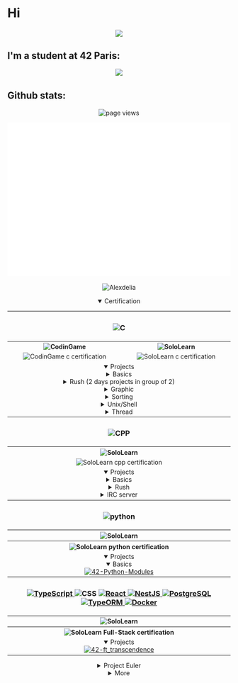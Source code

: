 # Hi

<p align="center">
	<img align="center" src="https://github.com/Alexdelia/Alexdelia/blob/main/pikacute.png?raw=true" />
</p>

## I'm a student at 42 Paris:

<p align="center">
	<a href="https://github.com/JaeSeoKim/badge42">
		<img src="https://badge42.vercel.app/api/v2/cl1dqb1ym001109mswwj0wv3x/stats?darkmode=true&cursusId=21&coalitionId=47" />
	</a>
</p>

## Github stats:

<p align="center">
	<img src="https://komarev.com/ghpvc/?username=Alexdelia&color=d5397b" alt="page views">
</p>
<p align="center">
	<img src="https://github.com/Alexdelia/Alexdelia/blob/main/metrics.plugin.isocalendar.fullyear.svg?raw=true" />
</p>
<p align="center">
	<img src="https://github-readme-stats-olive-nine.vercel.app/api/top-langs/?username=Alexdelia&layout=compact&cache_seconds=1800&theme=radical&langs_count=10&hide_border=true" alt="Alexdelia" />
</p>

<div align="center">
	<details open><summary>Certification</summary>
		<table>
			<tr>
				<th colspan="2" align="center">
					<h3><img alt="C" width="100" src="https://upload.wikimedia.org/wikipedia/commons/1/18/C_Programming_Language.svg" /></h3>
				</th>
				<tr>
					<th align="center">
						<img alt="CodinGame" height="40" src="https://github.com/Alexdelia/Alexdelia/blob/main/ressources/CodinGame_logo.png" />
					</th>
					<th align="center">
						<img alt="SoloLearn" height="50" src="https://upload.wikimedia.org/wikipedia/commons/5/53/SoloLearn_logo.svg" />
					</th>
				</tr>
				<tr>
					<td align="center">
						<img alt="CodinGame c certification" width="400" src="https://github.com/Alexdelia/Alexdelia/blob/main/certification/CodinGame_c.png" />
					</td>
					<td align="center">
						<img alt="SoloLearn c certification" width="400" src="https://github.com/Alexdelia/Alexdelia/blob/main/certification/SoloLearn_c.png" />
					</td>
				</tr>
				<tr>
					<td colspan="2" align="center">
						<details open><summary>Projects</summary>
							<details><summary>Basics</summary>
								<a href=https://github.com/Alexdelia/42-Libft target="_blank">
									<img src="https://github-readme-stats-olive-nine.vercel.app/api/pin?username=Alexdelia&repo=42-Libft&layout=compact&cache_seconds=1800&theme=radical&hide_border=true" alt="42 Libft" />
								</a>
								<a href=https://github.com/Alexdelia/42-printf target="_blank">
									<img src="https://github-readme-stats-olive-nine.vercel.app/api/pin?username=Alexdelia&repo=42-printf&layout=compact&cache_seconds=1800&theme=radical&hide_border=true" alt="printf" />
								</a>
								<a href=https://github.com/Alexdelia/42-get-next-line target="_blank">
									<img src="https://github-readme-stats-olive-nine.vercel.app/api/pin?username=Alexdelia&repo=42-get-next-line&layout=compact&cache_seconds=1800&theme=radical&hide_border=true" alt="get next line" />
								</a>
							</details>
							<details><summary>Rush (2 days projects in group of 2)</summary>
								<a href=https://github.com/Alexdelia/42-BSQ target="_blank">
									<img src="https://github-readme-stats-olive-nine.vercel.app/api/pin?username=Alexdelia&repo=42-BSQ&layout=compact&cache_seconds=1800&theme=radical&hide_border=true" alt="42-BSQ" />
								</a>
								<a href=https://github.com/Alexdelia/42-Rush-Hotrace target="_blank">
									<img src="https://github-readme-stats-olive-nine.vercel.app/api/pin?username=Alexdelia&repo=42-Rush-Hotrace&layout=compact&cache_seconds=1800&theme=radical&hide_border=true" alt="42-Rush-Hotrace" />
								</a>
								<a href=https://github.com/Alexdelia/42-Rush-Libunit target="_blank">
									<img src="https://github-readme-stats-olive-nine.vercel.app/api/pin?username=Alexdelia&repo=42-Rush-Libunit&layout=compact&cache_seconds=1800&theme=radical&hide_border=true" alt="42-Rush-Libunit" />
								</a>
								<a href=https://github.com/Alexdelia/42-Rush-AlCu target="_blank">
									<img src="https://github-readme-stats-olive-nine.vercel.app/api/pin?username=Alexdelia&repo=42-Rush-AlCu&layout=compact&cache_seconds=1800&theme=radical&hide_border=true" alt="42-Rush-AlCu" />
								</a>
								<a href=https://github.com/Alexdelia/42-Rush-Wong_kar_Wai target="_blank">
									<img src="https://github-readme-stats-olive-nine.vercel.app/api/pin?username=Alexdelia&repo=42-Rush-Wong_kar_Wai&layout=compact&cache_seconds=1800&theme=radical&hide_border=true" alt="42-Rush-Wong_kar_Wai" />
								</a>
								<a href=https://github.com/Alexdelia/42-Rush-Connect4 target="_blank">
									<img src="https://github-readme-stats-olive-nine.vercel.app/api/pin?username=Alexdelia&repo=42-Rush-Connect4&layout=compact&cache_seconds=1800&theme=radical&hide_border=true" alt="42-Rush-Connect4" />
								</a>
							</details>
							<details><summary>Graphic</summary>
								<a href=https://github.com/Alexdelia/42-fract-ol target="_blank">
									<img src="https://github-readme-stats-olive-nine.vercel.app/api/pin?username=Alexdelia&repo=42-fract-ol&layout=compact&cache_seconds=1800&theme=radical&hide_border=true" alt="42-fract-ol" />
								</a>
								<a href=https://github.com/Alexdelia/42-miniRT target="_blank">
									<img src="https://github-readme-stats-olive-nine.vercel.app/api/pin?username=Alexdelia&repo=42-miniRT&layout=compact&cache_seconds=1800&theme=radical&hide_border=true" alt="42-miniRT" />
								</a>
							</details>
							<details><summary>Sorting</summary>
								<a href=https://github.com/Alexdelia/42-push_swap target="_blank">
									<img src="https://github-readme-stats-olive-nine.vercel.app/api/pin?username=Alexdelia&repo=42-push_swap&layout=compact&cache_seconds=1800&theme=radical&hide_border=true" alt="42-push_swap" />
								</a>
							</details>
							<details><summary>Unix/Shell</summary>
								<a href=https://github.com/Alexdelia/42-minishell target="_blank">
									<img src="https://github-readme-stats-olive-nine.vercel.app/api/pin?username=Alexdelia&repo=42-minishell&layout=compact&cache_seconds=1800&theme=radical&hide_border=true" alt="42-minishell" />
								</a>
								<a href=https://github.com/Alexdelia/42-minitalk target="_blank">
									<img src="https://github-readme-stats-olive-nine.vercel.app/api/pin?username=Alexdelia&repo=42-minitalk&layout=compact&cache_seconds=1800&theme=radical&hide_border=true" alt="42-minitalk" />
								</a>
							</details>
							<details><summary>Thread</summary>
								<a href=https://github.com/Alexdelia/42-Philosophers target="_blank">
									<img src="https://github-readme-stats-olive-nine.vercel.app/api/pin?username=Alexdelia&repo=42-Philosophers&layout=compact&cache_seconds=1800&theme=radical&hide_border=true" alt="42-Philosophers" />
								</a>
							</details>
						</details>
					</td>
				</tr>
			</tr>
			<tr>
				<th colspan="2" align="center">
					<h3><img alt="CPP" width="100" src="https://github.com/isocpp/logos/blob/master/cpp_logo.svg" /></h3>
				</th>
				<tr>
					<th colspan="2" align="center">
						<img alt="SoloLearn" height="50" src="https://upload.wikimedia.org/wikipedia/commons/5/53/SoloLearn_logo.svg" />
					</th>
				</tr>
				<tr>
					<td colspan="2" align="center">
						<img alt="SoloLearn cpp certification" width="400" src="https://github.com/Alexdelia/Alexdelia/blob/main/certification/SoloLearn_cpp.png" />
					</td>
				</tr>
				<tr>
					<td colspan="2" align="center">
						<details open><summary>Projects</summary>
							<details><summary>Basics</summary>
								<a href=https://github.com/Alexdelia/42-CPP-Module target="_blank">
									<img src="https://github-readme-stats-olive-nine.vercel.app/api/pin?username=Alexdelia&repo=42-CPP-Module&layout=compact&cache_seconds=1800&theme=radical&hide_border=true" alt="42-CPP-Module" />
								</a>
								<a href=https://github.com/Alexdelia/42-ft_containers target="_blank">
									<img src="https://github-readme-stats-olive-nine.vercel.app/api/pin?username=Alexdelia&repo=42-ft_containers&layout=compact&cache_seconds=1800&theme=radical&hide_border=true" alt="42-ft_containers" />
								</a>
							</details>
							<details><summary>Rush</summary>
								<a href=https://github.com/Alexdelia/42-Rush-Wordle target="_blank">
									<img src="https://github-readme-stats-olive-nine.vercel.app/api/pin?username=Alexdelia&repo=42-Rush-Wordle&layout=compact&cache_seconds=1800&theme=radical&hide_border=true" alt="42-Rush-Wordle" />
								</a>
								<a href=https://github.com/Alexdelia/42-Rush-ft_shmup target="_blank">
									<img src="https://github-readme-stats-olive-nine.vercel.app/api/pin?username=Alexdelia&repo=42-Rush-ft_shmup&layout=compact&cache_seconds=1800&theme=radical&hide_border=true" alt="42-Rush-ft_shmup" />
								</a>
							</details>
							<details><summary>IRC server</summary>
								<a href=https://github.com/Alexdelia/42-ft_irc target="_blank">
									<img src="https://github-readme-stats-olive-nine.vercel.app/api/pin?username=Alexdelia&repo=42-ft_irc&layout=compact&cache_seconds=1800&theme=radical&hide_border=true" alt="42-ft_irc" />
								</a>
							</details>
						</details>
					</td>
				</tr>
			</tr>
			<tr>
				<th colspan="2" align="center">
					<h3><img alt="python" width="100" src="https://upload.wikimedia.org/wikipedia/commons/c/c3/Python-logo-notext.svg" /></h3>
				</th>
				<tr>
					<th colspan="2" align="center">
						<img alt="SoloLearn" height="50" src="https://upload.wikimedia.org/wikipedia/commons/5/53/SoloLearn_logo.svg" />
					</th>
				</tr>
				<tr>
					<th colspan="2" align="center">
						<img alt="SoloLearn python certification" width="400" src="https://github.com/Alexdelia/Alexdelia/blob/main/certification/SoloLearn_python.png" />
					</th>
				</tr>
				<tr>
					<td colspan="2" align="center">
						<details open><summary>Projects</summary>
							<details open><summary>Basics</summary>
								<a href=https://github.com/Alexdelia/42-Python-Modules target="_blank">
									<img src="https://github-readme-stats-olive-nine.vercel.app/api/pin?username=Alexdelia&repo=42-Python-Modules&layout=compact&cache_seconds=1800&theme=radical&hide_border=true" alt="42-Python-Modules" />
								</a>
							</details>
						</details>
					</td>
				</tr>
			</tr>
			<tr>
				<th colspan="2" align="center">
					<h3>
						<a href="https://www.typescriptlang.org/" target="blank">
							<img alt="TypeScript" width="100" src="https://upload.wikimedia.org/wikipedia/commons/4/4c/Typescript_logo_2020.svg" />
						</a>
						<img alt="CSS" width="110" src="https://upload.wikimedia.org/wikipedia/commons/6/62/CSS3_logo.svg" />
						<a href="https://reactjs.org/" target="blank">
							<img alt="React" width="110" src="https://upload.wikimedia.org/wikipedia/commons/a/a7/React-icon.svg" />
						</a>
						<a href="http://nestjs.com/" target="blank">
							<img alt="NestJS" width="100" src="https://nestjs.com/img/logo-small.svg" />
						</a>
						<a href="https://www.postgresql.org/" target="blank">
							<img alt="PostgreSQL" width="100" src="https://upload.wikimedia.org/wikipedia/commons/2/29/Postgresql_elephant.svg" />
						</a>
						<a href="https://typeorm.io/" target="blank">
							<img alt="TypeORM" width="100" src="https://avatars.githubusercontent.com/u/20165699?s=200&v=4" />
						</a>
						<a href="https://www.docker.com/" target="blank">
							<img alt="Docker" width="100" src="https://www.docker.com/wp-content/uploads/2022/03/vertical-logo-monochromatic.png" />
						</a>
					</h3>
				</th>
				<tr>
					<th colspan="2" align="center">
						<img alt="SoloLearn" height="50" src="https://upload.wikimedia.org/wikipedia/commons/5/53/SoloLearn_logo.svg" />
					</th>
				</tr>
				<tr>
					<th colspan="2" align="center">
						<img alt="SoloLearn Full-Stack certification" width="400" src="https://github.com/Alexdelia/Alexdelia/blob/main/certification/SoloLearn_FS.png" />
					</th>
				</tr>
				<tr>
					<td colspan="2" align="center">
						<details open><summary>Projects</summary>
							<a href=https://github.com/gildaslv/ft_transcendence-42 target="_blank">
								<img src="https://github-readme-stats-olive-nine.vercel.app/api/pin?username=gildaslv&repo=ft_transcendence-42&layout=compact&cache_seconds=1800&theme=radical&hide_border=true" alt="42-ft_transcendence" />
							</a>
						</details>
					</td>
				</tr>
			</tr>
		</table>
	</details>
</div>

<div align="center">
	<details><summary>Project Euler</summary>
		<img align="center" src="https://projecteuler.net/profile/Alexdelia.png" />
	</details>
</div>

<div align="center">
	<details><summary>More</summary>
		<p align="center">
			<img src="https://github-readme-stats.vercel.app/api?username=Alexdelia&show_icons=true&count_private=true&include_all_commits=true&theme=radical&hide_border=true" alt="Alexdelia" />
			<img src="https://github-readme-streak-stats.herokuapp.com?user=Alexdelia&theme=radical&date_format=j%20M%5B%20Y%5D&hide_border=true" />
		</p>
		<p align="center">
			<img src="https://github.com/Alexdelia/Alexdelia/blob/main/metrics.plugin.achievements.svg?raw=true"/>
			<img src="https://github.com/Alexdelia/Alexdelia/blob/main/metrics.plugin.lines.svg?raw=true" />
		</p>
	</details>
</div>
